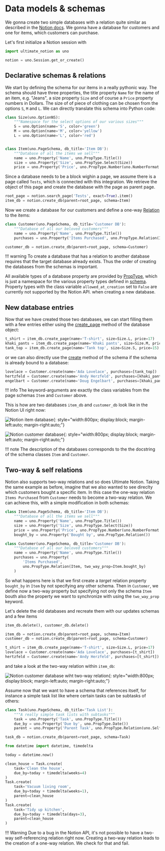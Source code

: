 # Data models & schemas

We gonna create two simple databases with a relation quite similar as described
in the [Notion docs]. We gonna have a database for customers and one for items,
which customers can purchase.

Let's first initialize a Notion session with

```python
import ultimate_notion as uno

notion = uno.Session.get_or_create()
```

## Declarative schemas & relations

We start by defining the schema for our items in a really pythonic way.
The schema should have three properties, the title property `Name` for the name of an item, e.g. "Jeans",
a size property `Size` and of course a `Price` property numbers in Dollars. The size of of piece of
clothing can be chosen from the options `S`, `M` and `L`. We can directly translate this schema into
Python code:

```python
class Size(uno.OptionNS):
    """Namespace for the select options of our various sizes"""
    S = uno.Option(name='S', color='green')
    M = uno.Option(name='M', color='yellow')
    L = uno.Option(name='L', color='red')


class Item(uno.PageSchema, db_title='Item DB'):
    """Database of all the items we sell"""
    name = uno.Property('Name', uno.PropType.Title())
    size = uno.Property('Size', uno.PropType.Select(Size))
    price = uno.Property('Price', uno.PropType.Number(uno.NumberFormat.DOLLAR))
```

Since a database needs to be a block wighin a page, we assume there is a page called
`Tests`, which is connected with this integration. We retrieve the object of
this page and create the database with the page as parent page.

```python
root_page = notion.search_page('Tests', exact=True).item()
item_db = notion.create_db(parent=root_page, schema=Item)
```

Now we create a database for our customers and define a one-way [Relation] to the items:

```python
class Customer(uno.PageSchema, db_title='Customer DB'):
    """Database of all our beloved customers"""
    name = uno.Property('Name', uno.PropType.Title())
    purchases = uno.Property('Items Purchased', uno.PropType.Relation(Item))

customer_db = notion.create_db(parent=root_page, schema=Customer)
```

!!! warning
    To create a database that has a relation to another database requires that the target
    database already exists. Thus the order of creating the databases from the schemas
    is important.

All available types of a database property are provided by [PropType], which is just a namespace
for the various property types defined in [schema]. Property types with the class
variable `allowed_at_creation` set to `False` are currently not supported by the Notion API.
when creating a new database.

## New database entries

Now that we have created those two databases, we can start filling them with a few entries
either using the [create_page] method of the database object:

```python
t_shirt = item_db.create_page(name='T-shirt', size=Size.L, price=17)
khaki_pants = item_db.create_page(name='Khaki pants', size=Size.M, price=25)
tank_top = item_db.create_page(name='Tank top', size=Size.S, price=15)
```

or we can also directly use the [create] method of the schema if the schema is already bound
to a database:

```python
lovelace = Customer.create(name='Ada Lovelace', purchases=[tank_top])
hertzfeld = Customer.create(name='Andy Herzfeld', purchases=[khaki_pants])
engelbart = Customer.create(name='Doug Engelbart', purchases=[khaki_pants, t_shirt])
```

!!! info
    The keyword-arguments are exactly the class variables from the page schemas `Item` and `Customer` above.

This is how are two databases `item_db` and `customer_db` look like in the Notion UI right now:

![Notion item database](../assets/images/notion-item-db.png){: style="width:800px; display:block; margin-left:auto; margin-right:auto;"}

![Notion customer database](../assets/images/notion-customer-db.png){: style="width:800px; display:block; margin-left:auto; margin-right:auto;"}

!!! note
    The description of the databases corresponds to the the docstring of the schema classes `Item` and `Customer`.

## Two-way & self relations

Notion also supports two-way relations and so does Ultimate Notion. Taking the same example as before, imagine
that we also wanted to see direclty which customers bought a specific item. In this case the one-way relation `Items Purchased`
from `Customer` needs to become a two-way relation. We can achieve this, with a simple modification in both schemas:

```python
class Item(uno.PageSchema, db_title='Item DB'):
    """Database of all the items we sell"""
    name = uno.Property('Name', uno.PropType.Title())
    size = uno.Property('Size', uno.PropType.Select(Size))
    price = uno.Property('Price', uno.PropType.Number(uno.NumberFormat.DOLLAR))
    bought_by = uno.Property('Bought by', uno.PropType.Relation())

class Customer(uno.PageSchema, db_title='Customer DB'):
    """Database of all our beloved customers"""
    name = uno.Property('Name', uno.PropType.Title())
    purchases = uno.Property(
        'Items Purchased',
        uno.PropType.Relation(Item, two_way_prop=Item.bought_by)
    )
```

So what happens here is that we first create a *target* relation property `bought_by` in `Item` by not
specifying any other schema. Then in `Customer`, we define now a two-way property but specifying not only
the schema `Item` bouth also the property we want to synchronize with using the `two_way_prop` keyword.

Let's delete the old databases and recreate them with our updates schemas and a few items

```python
item_db.delete(), customer_db.delete()

item_db = notion.create_db(parent=root_page, schema=Item)
customer_db = notion.create_db(parent=root_page, schema=Customer)

t_shirt = item_db.create_page(name='T-shirt', size=Size.L, price=17)
lovelace = Customer.create(name='Ada Lovelace', purchases=[t_shirt])
hertzfeld = Customer.create(name='Andy Herzfeld', purchases=[t_shirt])
```

and take a look at the two-way relation within `item_db`:

![Notion customer database wiht two-way relation](../assets/images/notion-item-db-two-way.png){: style="width:800px; display:block; margin-left:auto; margin-right:auto;"}

Assume now that we want to have a schema that references itself, for instance a simple task list like where
certain tasks can be subtasks of others:

```python
class Task(uno.PageSchema, db_title='Task List'):
    """A really simple task lists with subtasks"""
    task = uno.Property('Task', uno.PropType.Title())
    due_by = uno.Property('Due by', uno.PropType.Date())
    parent = uno.Property('Parent Task', uno.PropType.Relation(uno.SelfRef))

task_db = notion.create_db(parent=root_page, schema=Task)

from datetime import datetime, timedelta

today = datetime.now()

clean_house = Task.create(
    task='Clean the house',
    due_by=today + timedelta(weeks=4)
)
Task.create(
    task='Vacuum living room',
    due_by=today + timedelta(weeks=1),
    parent=clean_house
)
Task.create(
    task='Tidy up kitchen',
    due_by=today + timedelta(days=3),
    parent=clean_house
)
```

!!! Warning
    Due to a bug in the Notion API, it's not possible to have a two-way self-referencing relation right now.
    Creating a two-way relation leads to the creation of a one-way relation. We check for that and fail.

[Notion docs]: https://www.notion.so/help/relations-and-rollups#create-a-relation
[create_page]: ../../reference/ultimate_notion/database/#ultimate_notion.database.Database.create_page
[create]: ../../reference/ultimate_notion/schema/#ultimate_notion.schema.PageSchema.create
[Relation]:  ../../reference/ultimate_notion/schema/#ultimate_notion.schema.Relation
[PropType]: ../../reference/ultimate_notion/schema/#ultimate_notion.schema.PropType
[schema]: ../../reference/ultimate_notion/schema/#ultimate_notion.schema
